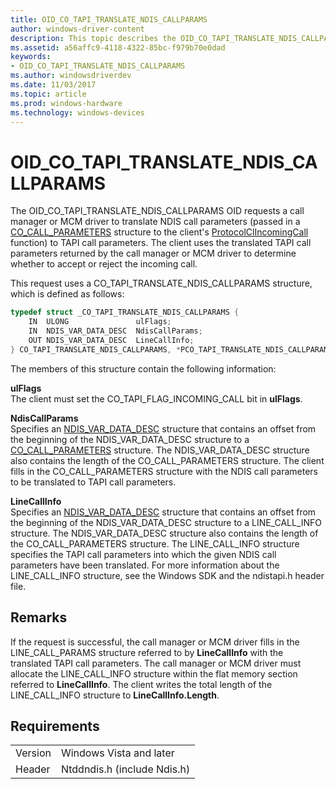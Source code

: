 ```yaml
---
title: OID_CO_TAPI_TRANSLATE_NDIS_CALLPARAMS
author: windows-driver-content
description: This topic describes the OID_CO_TAPI_TRANSLATE_NDIS_CALLPARAMS object identifier (OID).
ms.assetid: a56affc9-4118-4322-85bc-f979b70e0dad
keywords:
- OID_CO_TAPI_TRANSLATE_NDIS_CALLPARAMS
ms.author: windowsdriverdev
ms.date: 11/03/2017
ms.topic: article
ms.prod: windows-hardware
ms.technology: windows-devices
---
```


# OID_CO_TAPI_TRANSLATE_NDIS_CALLPARAMS

The OID_CO_TAPI_TRANSLATE_NDIS_CALLPARAMS OID requests a call manager or MCM driver to translate NDIS call parameters (passed in a [CO_CALL_PARAMETERS](https://msdn.microsoft.com/library/windows/hardware/ff545384) structure to the client's [ProtocolClIncomingCall](https://msdn.microsoft.com/library/windows/hardware/ff570228) function) to TAPI call parameters. The client uses the translated TAPI call parameters returned by the call manager or MCM driver to determine whether to accept or reject the incoming call.

This request uses a CO_TAPI_TRANSLATE_NDIS_CALLPARAMS structure, which is defined as follows:

```c++
typedef struct _CO_TAPI_TRANSLATE_NDIS_CALLPARAMS {
    IN  ULONG               ulFlags;
    IN  NDIS_VAR_DATA_DESC  NdisCallParams;
    OUT NDIS_VAR_DATA_DESC  LineCallInfo;
} CO_TAPI_TRANSLATE_NDIS_CALLPARAMS, *PCO_TAPI_TRANSLATE_NDIS_CALLPARAMS;
```

The members of this structure contain the following information:

**ulFlags**  
The client must set the CO_TAPI_FLAG_INCOMING_CALL bit in **ulFlags**.

**NdisCallParams**  
Specifies an [NDIS_VAR_DATA_DESC](https://msdn.microsoft.com/library/windows/hardware/ff559020) structure that contains an offset from the beginning of the NDIS_VAR_DATA_DESC structure to a [CO_CALL_PARAMETERS](https://msdn.microsoft.com/library/windows/hardware/ff545384) structure. The NDIS_VAR_DATA_DESC structure also contains the length of the CO_CALL_PARAMETERS structure. The client fills in the CO_CALL_PARAMETERS structure with the NDIS call parameters to be translated to TAPI call parameters.

**LineCallInfo**  
Specifies an [NDIS_VAR_DATA_DESC](https://msdn.microsoft.com/library/windows/hardware/ff559020) structure that contains an offset from the beginning of the NDIS_VAR_DATA_DESC structure to a LINE_CALL_INFO structure. The NDIS_VAR_DATA_DESC structure also contains the length of the CO_CALL_PARAMETERS structure. The LINE_CALL_INFO structure specifies the TAPI call parameters into which the given NDIS call parameters have been translated. For more information about the LINE_CALL_INFO structure, see the Windows SDK and the ndistapi.h header file.

## Remarks

If the request is successful, the call manager or MCM driver fills in the LINE_CALL_PARAMS structure referred to by **LineCallInfo** with the translated TAPI call parameters. The call manager or MCM driver must allocate the LINE_CALL_INFO structure within the flat memory section referred to **LineCallInfo**. The client writes the total length of the LINE_CALL_INFO structure to **LineCallInfo.Length**.

## Requirements

| | |
| --- | --- |
| Version | Windows Vista and later |
| Header | Ntddndis.h (include Ndis.h) |

